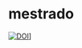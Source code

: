 # mestrado
[![DOI](https://zenodo.org/badge/145903762.svg)](https://zenodo.org/badge/latestdoi/145903762)]
